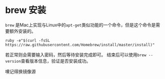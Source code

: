 # brew 安装
`brew` 是Mac上实现与Linux中的`apt-get`类似功能的一个命令，但是这个命令是需要额外安装的。
```[shell]
ruby -e"$(curl -fsSL https://raw.githubusercontent.com/Homebrew/install/master/install)"
```
若正常则会需要输入密码，然后等待安装完成即可。
结束后可以使用```brew --version```查看版本信息，验证是否安装成功。

噢记得换镜像源